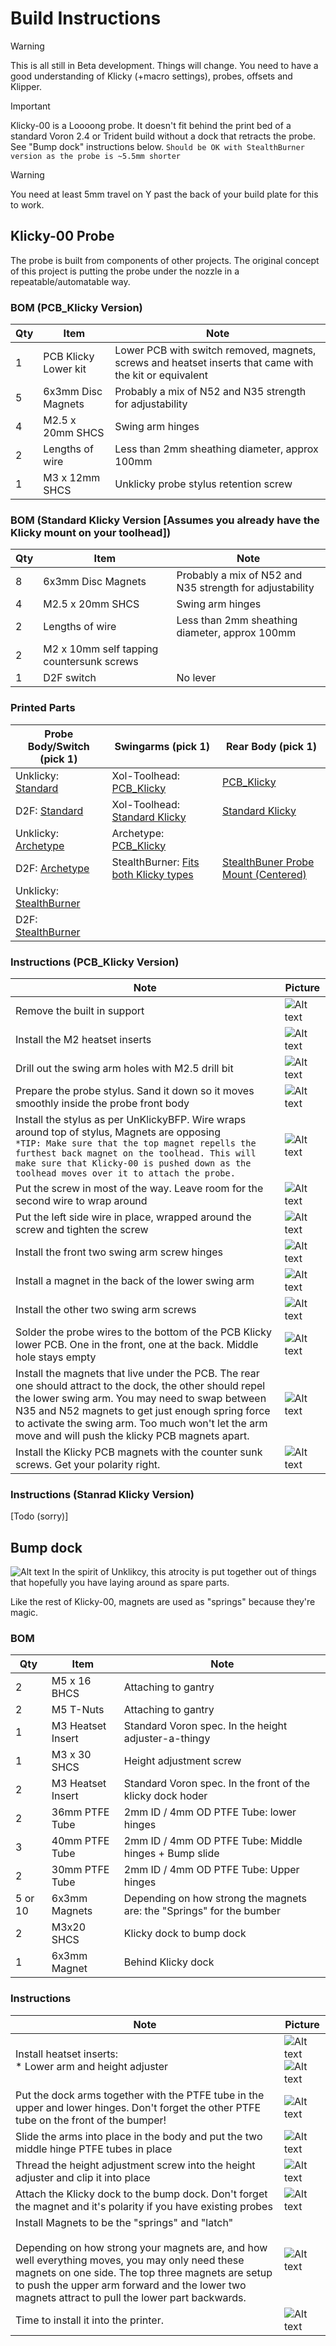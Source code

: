 # Build Instructions
> [!WARNING]  
> This is all still in Beta development. Things will change. You need to have a good understanding of Klicky (+macro settings), probes, offsets and Klipper.

> [!IMPORTANT]  
> Klicky-00 is a Loooong probe. It doesn't fit behind the print bed of a standard Voron 2.4 or Trident build without a dock that retracts the probe. See "Bump dock" instructions below.
> `Should be OK with StealthBurner version as the probe is ~5.5mm shorter`

> [!WARNING]  
> You need at least 5mm travel on Y past the back of your build plate for this to work.

## Klicky-00 Probe
The probe is built from components of other projects. The original concept of this project is putting the probe under the nozzle in a repeatable/automatable way.

### BOM (PCB_Klicky Version)
| Qty | Item                 | Note                                                                                                    |
| --- | -------------------- | ------------------------------------------------------------------------------------------------------- |
| 1   | PCB Klicky Lower kit | Lower PCB with switch removed, magnets, screws and heatset inserts that came with the kit or equivalent |
| 5   | 6x3mm Disc Magnets   | Probably a mix of N52 and N35 strength for adjustability                                                |
| 4   | M2.5 x 20mm SHCS     | Swing arm hinges                                                                                        |
| 2   | Lengths of wire      | Less than 2mm sheathing diameter, approx 100mm                                                          |
| 1   | M3 x 12mm SHCS       | Unklicky probe stylus retention screw                                                                   |

### BOM (Standard Klicky Version [Assumes you already have the Klicky mount on your toolhead])
| Qty | Item                                      | Note                                                     |
| --- | ----------------------------------------- | -------------------------------------------------------- |
| 8   | 6x3mm Disc Magnets                        | Probably a mix of N52 and N35 strength for adjustability |
| 4   | M2.5 x 20mm SHCS                          | Swing arm hinges                                         |
| 2   | Lengths of wire                           | Less than 2mm sheathing diameter, approx 100mm           |
| 2   | M2 x 10mm self tapping countersunk screws |                                                          |
| 1   | D2F switch                                | No lever                                                 |

### Printed Parts
| Probe Body/Switch (pick 1)                                             | Swingarms (pick 1)                                                           | Rear Body (pick 1)                                    |
| ---------------------------------------------------------------------- | ---------------------------------------------------------------------------- | ----------------------------------------------------- |
| Unklicky: [Standard](STL/Klicky-00-Probe_Body-Unklicky.stl)            | Xol-Toolhead: [PCB_Klicky](STL/Klicky-00-swingarms-Xol-PCB_Klicky.stl)       | [PCB_Klicky](STL/Klicky-00-Rear_Body-PCB_Klicky.stl)  |
| D2F: [Standard](STL/Klicky-00-Probe_Body-D2F.stl)                      | Xol-Toolhead: [Standard Klicky](STL/Klicky-00-swingarms-Xol-Klicky.stl)      | [Standard Klicky](STL/Klicky-00-Rear_Body-Klicky.stl) |
| Unklicky: [Archetype](STL/Klicky-00-Probe_Body-Archetype-Unklicky.stl) | Archetype: [PCB_Klicky](STL/Klicky-00-swingarms-Archetype-PCB_Klicky.stl)    |                                                       |
| D2F: [Archetype](STL/Klicky-00-Probe_Body-Archetype-D2F.stl)           | StealthBurner: [Fits both Klicky types](STL/Klicky-00-swingarms-SB-both.stl) | [StealthBuner Probe Mount (Centered)](STL/Klicky-00_AB-SB_mount_centered.stl)                                                      |
| Unklicky: [StealthBurner](STL/Klicky-00-Probe_Body-SB-Unklicky.stl)    |                                                                              |                                                       |
| D2F: [StealthBurner](STL/Klicky-00-Probe_Body-SB-D2F.stl)              |                                                                              |                                                       |

### Instructions (PCB_Klicky Version)
| Note                                                                                                                                                                                                                                                                                                                      | Picture                                           |
| ------------------------------------------------------------------------------------------------------------------------------------------------------------------------------------------------------------------------------------------------------------------------------------------------------------------------- | ------------------------------------------------- |
| Remove the built in support                                                                                                                                                                                                                                                                                               | ![Alt text](images/probe_remove_support.png)      |
| Install the M2 heatset inserts                                                                                                                                                                                                                                                                                            | ![Alt text](images/probe_install_heatsets.png)    |
| Drill out the swing arm holes with M2.5 drill bit                                                                                                                                                                                                                                                                         | ![Alt text](images/probe_drill_arms.png)          |
| Prepare the probe stylus. Sand it down so it moves smoothly inside the probe front body                                                                                                                                                                                                                                   | ![Alt text](images/probe_prepare_stylus.png)      |
| Install the stylus as per UnKlickyBFP. Wire wraps around top of stylus, Magnets are opposing <br/> `*TIP: Make sure that the top magnet repells the furthest back magnet on the toolhead. This will make sure that Klicky-00 is pushed down as the toolhead moves over it to attach the probe.`                                                                                                                                                                                                                             | ![Alt text](images/probe_install_stylus.png)      |
| Put the screw in most of the way. Leave room for the second wire to wrap around                                                                                                                                                                                                                                           | ![Alt text](images/probe_install_stylus2.png)     |
| Put the left side wire in place, wrapped around the screw and tighten the screw                                                                                                                                                                                                                                           | ![Alt text](images/probe_wire_left.png)           |
| Install the front two swing arm screw hinges                                                                                                                                                                                                                                                                              | ![Alt text](images/probe_attach_arms1.png)        |
| Install a magnet in the back of the lower swing arm                                                                                                                                                                                                                                                                       | ![Alt text](images/probe_lower_arm_magnet.png)    |
| Install the other two swing arm screws                                                                                                                                                                                                                                                                                    | ![Alt text](images/probe_attach_arms2.png)        |
| Solder the probe wires to the bottom of the PCB Klicky lower PCB. One in the front, one at the back. Middle hole stays empty                                                                                                                                                                                              | ![Alt text](images/probe_solder_wires.png)        |
| Install the magnets that live under the PCB. The rear one should attract to the dock, the other should repel the lower swing arm. You may need to swap between N35 and N52 magnets to get just enough spring force to activate the swing arm. Too much won't let the arm move and will push the klicky PCB magnets apart. | ![Alt text](images/probe_rear_body_magnets.png)   |
| Install the Klicky PCB magnets with the counter sunk screws. Get your polarity right.                                                                                                                                                                                                                                     | ![Alt text](images/probe_install_pcb_magnets.png) |

### Instructions (Stanrad Klicky Version)
[Todo (sorry)]

## Bump dock
![Alt text](images/bump_dock.png)
In the spirit of Unklikcy, this atrocity is put together out of things that hopefully you have laying around as spare parts.

Like the rest of Klicky-00, magnets are used as "springs" because they're magic.

### BOM
| Qty     | Item              | Note                                                                  |
| ------- | ----------------- | --------------------------------------------------------------------- |
| 2       | M5 x 16 BHCS      | Attaching to gantry                                                   |
| 2       | M5 T-Nuts         | Attaching to gantry                                                   |
| 1       | M3 Heatset Insert | Standard Voron spec. In the height adjuster-a-thingy                  |
| 1       | M3 x 30 SHCS      | Height adjustment screw                                               |
| 2       | M3 Heatset Insert | Standard Voron spec. In the front of the klicky dock hoder            |
| 2       | 36mm PTFE Tube    | 2mm ID / 4mm OD PTFE Tube: lower hinges                               |
| 3       | 40mm PTFE Tube    | 2mm ID / 4mm OD PTFE Tube: Middle hinges + Bump slide                 |
| 2       | 30mm PTFE Tube    | 2mm ID / 4mm OD PTFE Tube: Upper hinges                               |
| 5 or 10 | 6x3mm Magnets     | Depending on how strong the magnets are: the "Springs" for the bumber |
| 2       | M3x20 SHCS        | Klicky dock to bump dock                                              |
| 1       | 6x3mm Magnet      | Behind Klicky dock                                                    |

### Instructions
| Note                                                                                                                                                                                                                                                                                                               | Picture                                                                                                  |
| ------------------------------------------------------------------------------------------------------------------------------------------------------------------------------------------------------------------------------------------------------------------------------------------------------------------ | -------------------------------------------------------------------------------------------------------- |
| Install heatset inserts: <br/> * Lower arm and height adjuster                                                                                                                                                                                                                                                     | ![Alt text](images/bump_dock_heatsets.png)   <br/>  ![Alt text](images/bump_dock_height_adj_heatset.png) |
| Put the dock arms together with the PTFE tube in the upper and lower hinges. Don't forget the other PTFE tube on the front of the bumper!                                                                                                                                                                          | ![Alt text](images/bump_dock_assemble_arms.png)                                                          |
| Slide the arms into place in the body and put the two middle hinge PTFE tubes in place                                                                                                                                                                                                                             | ![Alt text](images/bump_dock_assemble_dock.png)                                                          |
| Thread the height adjustment screw into the height adjuster and clip it into place                                                                                                                                                                                                                                 | ![Alt text](images/bump_dock_height_adj.png)                                                             |
| Attach the Klicky dock to the bump dock. Don't forget the magnet and it's polarity if you have existing probes                                                                                                                                                                                                     | ![Alt text](images/bump_dock_klicky-dock.png)                                                            |
| Install Magnets to be the "springs" and "latch" <br/><br/> Depending on how strong your magnets are, and how well everything moves, you may only need these magnets on one side. The top three magnets are setup to push the upper arm forward and the lower two magnets attract to pull the lower part backwards. | ![Alt text](images/bump_dock_springs.png)                                                                |
| Time to install it into the printer.                                                                                                                                                                                                                                                                               | ![Alt text](images/bump_dock_into_printer.png)                                                           |
